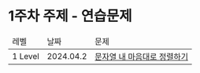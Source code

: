 # 1주차 주제 - 연습문제

<table>
    <thead board="1">
        <td>레벨</td>
        <td>날짜</td>
        <td>문제</td>
    </thead>
    <tbody board="1">
        <td>1 Level</td>
        <td>2024.04.2</td>
        <td>
        <a href="https://school.programmers.co.kr/learn/courses/30/lessons/12915">문자열 내 마음대로 정렬하기</a>
        </td>
    </tbody>
</table>
